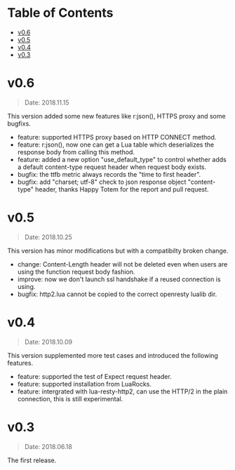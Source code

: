 Table of Contents
=================

* [v0.6](#v0.6)
* [v0.5](#v0.5)
* [v0.4](#v0.4)
* [v0.3](#v0.3)

v0.6
====

> Date: 2018.11.15

This version added some new features like r:json(), HTTPS proxy and some bugfixs.

* feature: supported HTTPS proxy based on HTTP CONNECT method.
* feature: r:json(), now one can get a Lua table which deserializes the response body from calling this method.
* feature: added a new option "use_default_type" to control whether adds a default content-type request header when request body exists.
* bugfix: the ttfb metric always records the "time to first header".
* bugfix: add "charset; utf-8" check to json response object "content-type" header, thanks Happy Totem for the report and pull request.

v0.5
====

> Date: 2018.10.25

This version has minor modifications but with a compatibilty broken change.

* change: Content-Length header will not be deleted even when users are using the function request body fashion.
* improve: now we don't launch ssl handshake if a reused connection is using.
* bugfix: http2.lua cannot be copied to the correct openresty lualib dir.

v0.4
====

> Date: 2018.10.09

This version supplemented more test cases and introduced the following
features.

* feature: supported the test of Expect request header.
* feature: supported installation from LuaRocks.
* feature: intergrated with lua-resty-http2, can use the HTTP/2 in the plain connection, this is still experimental.

v0.3
====

> Date: 2018.06.18

The first release.


